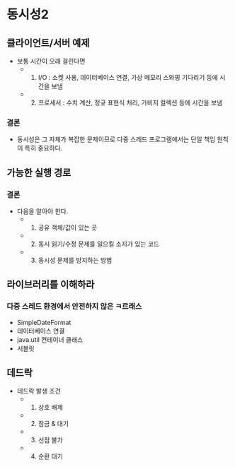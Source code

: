 # 동시성2

## 클라이언트/서버 예제
- 보통 시간이 오래 걸린다면
  - 1) I/O : 소켓 사용, 데이터베이스 연결, 가상 메모리 스와핑 기다리기 등에 시간을 보냄
  - 2) 프로세서 : 수치 계산, 정규 표현식 처리, 가비지 컬렉션 등에 시간을 보냄
  
### 결론
- 동시성은 그 자체가 복잡한 문제이므로 다중 스레드 프로그램에서는 단일 책임 원칙이 특히 중요하다.

## 가능한 실행 경로

### 결론
- 다음을 알아야 한다.
  - 1) 공유 객체/값이 있는 곳
  - 2) 동시 읽기/수정 문제를 일으킬 소지가 있는 코드
  - 3) 동시성 문제를 방지하는 방법
  
## 라이브러리를 이해하라

### 다중 스레드 환경에서 안전하지 않은 ㅋ르래스
- SimpleDateFormat
- 데이터베이스 연결
- java.util 컨테이너 클래스
- 서블릿

## 데드락
- 데드락 발생 조건
  - 1) 상호 배제
  - 2) 잠금 & 대기
  - 3) 선점 불가
  - 4) 순환 대기
  
